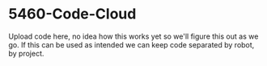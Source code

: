 # 5460-Code-Cloud

Upload code here, no idea how this works yet so we'll figure this out as we go.
If this can be used as intended we can keep code separated by robot, by project.
